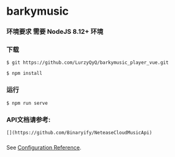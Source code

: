 # barkymusic

### 环境要求 需要 NodeJS 8.12+ 环境

### 下载

```
$ git https://github.com/LurzyQyQ/barkymusic_player_vue.git

$ npm install
```

### 运行
```
$ npm run serve
```

### API文档请参考:
```
[](https://github.com/Binaryify/NeteaseCloudMusicApi)
```

### 
See [Configuration Reference](https://cli.vuejs.org/config/).



